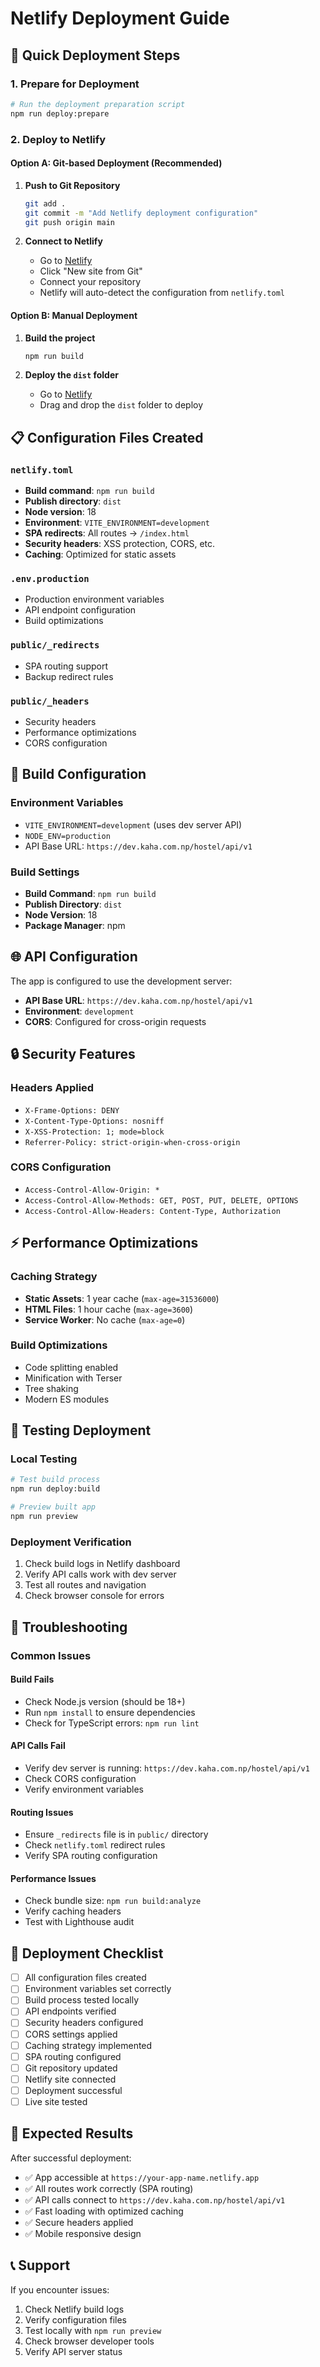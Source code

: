 # Netlify Deployment Guide

## 🚀 Quick Deployment Steps

### 1. Prepare for Deployment
```bash
# Run the deployment preparation script
npm run deploy:prepare
```

### 2. Deploy to Netlify

#### Option A: Git-based Deployment (Recommended)
1. **Push to Git Repository**
   ```bash
   git add .
   git commit -m "Add Netlify deployment configuration"
   git push origin main
   ```

2. **Connect to Netlify**
   - Go to [Netlify](https://netlify.com)
   - Click "New site from Git"
   - Connect your repository
   - Netlify will auto-detect the configuration from `netlify.toml`

#### Option B: Manual Deployment
1. **Build the project**
   ```bash
   npm run build
   ```

2. **Deploy the `dist` folder**
   - Go to [Netlify](https://netlify.com)
   - Drag and drop the `dist` folder to deploy

## 📋 Configuration Files Created

### `netlify.toml`
- **Build command**: `npm run build`
- **Publish directory**: `dist`
- **Node version**: 18
- **Environment**: `VITE_ENVIRONMENT=development`
- **SPA redirects**: All routes → `/index.html`
- **Security headers**: XSS protection, CORS, etc.
- **Caching**: Optimized for static assets

### `.env.production`
- Production environment variables
- API endpoint configuration
- Build optimizations

### `public/_redirects`
- SPA routing support
- Backup redirect rules

### `public/_headers`
- Security headers
- Performance optimizations
- CORS configuration

## 🔧 Build Configuration

### Environment Variables
- `VITE_ENVIRONMENT=development` (uses dev server API)
- `NODE_ENV=production`
- API Base URL: `https://dev.kaha.com.np/hostel/api/v1`

### Build Settings
- **Build Command**: `npm run build`
- **Publish Directory**: `dist`
- **Node Version**: 18
- **Package Manager**: npm

## 🌐 API Configuration

The app is configured to use the development server:
- **API Base URL**: `https://dev.kaha.com.np/hostel/api/v1`
- **Environment**: `development`
- **CORS**: Configured for cross-origin requests

## 🔒 Security Features

### Headers Applied
- `X-Frame-Options: DENY`
- `X-Content-Type-Options: nosniff`
- `X-XSS-Protection: 1; mode=block`
- `Referrer-Policy: strict-origin-when-cross-origin`

### CORS Configuration
- `Access-Control-Allow-Origin: *`
- `Access-Control-Allow-Methods: GET, POST, PUT, DELETE, OPTIONS`
- `Access-Control-Allow-Headers: Content-Type, Authorization`

## ⚡ Performance Optimizations

### Caching Strategy
- **Static Assets**: 1 year cache (`max-age=31536000`)
- **HTML Files**: 1 hour cache (`max-age=3600`)
- **Service Worker**: No cache (`max-age=0`)

### Build Optimizations
- Code splitting enabled
- Minification with Terser
- Tree shaking
- Modern ES modules

## 🧪 Testing Deployment

### Local Testing
```bash
# Test build process
npm run deploy:build

# Preview built app
npm run preview
```

### Deployment Verification
1. Check build logs in Netlify dashboard
2. Verify API calls work with dev server
3. Test all routes and navigation
4. Check browser console for errors

## 🔧 Troubleshooting

### Common Issues

#### Build Fails
- Check Node.js version (should be 18+)
- Run `npm install` to ensure dependencies
- Check for TypeScript errors: `npm run lint`

#### API Calls Fail
- Verify dev server is running: `https://dev.kaha.com.np/hostel/api/v1`
- Check CORS configuration
- Verify environment variables

#### Routing Issues
- Ensure `_redirects` file is in `public/` directory
- Check `netlify.toml` redirect rules
- Verify SPA routing configuration

#### Performance Issues
- Check bundle size: `npm run build:analyze`
- Verify caching headers
- Test with Lighthouse audit

## 📝 Deployment Checklist

- [ ] All configuration files created
- [ ] Environment variables set correctly
- [ ] Build process tested locally
- [ ] API endpoints verified
- [ ] Security headers configured
- [ ] CORS settings applied
- [ ] Caching strategy implemented
- [ ] SPA routing configured
- [ ] Git repository updated
- [ ] Netlify site connected
- [ ] Deployment successful
- [ ] Live site tested

## 🎯 Expected Results

After successful deployment:
- ✅ App accessible at `https://your-app-name.netlify.app`
- ✅ All routes work correctly (SPA routing)
- ✅ API calls connect to `https://dev.kaha.com.np/hostel/api/v1`
- ✅ Fast loading with optimized caching
- ✅ Secure headers applied
- ✅ Mobile responsive design

## 📞 Support

If you encounter issues:
1. Check Netlify build logs
2. Verify configuration files
3. Test locally with `npm run preview`
4. Check browser developer tools
5. Verify API server status